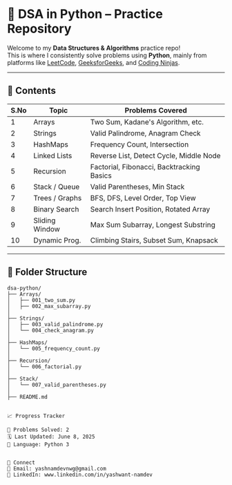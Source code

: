 # 🧠 DSA in Python – Practice Repository

Welcome to my **Data Structures & Algorithms** practice repo!  
This is where I consistently solve problems using **Python**, mainly from platforms like [LeetCode](https://leetcode.com), [GeeksforGeeks](https://www.geeksforgeeks.org/), and [Coding Ninjas](https://www.codingninjas.com/studio/).

---

## 🧾 Contents

| S.No | Topic            | Problems Covered                           |
|------|------------------|--------------------------------------------|
| 1    | Arrays           | Two Sum, Kadane's Algorithm, etc.          |
| 2    | Strings          | Valid Palindrome, Anagram Check            |
| 3    | HashMaps         | Frequency Count, Intersection               |
| 4    | Linked Lists     | Reverse List, Detect Cycle, Middle Node    |
| 5    | Recursion        | Factorial, Fibonacci, Backtracking Basics  |
| 6    | Stack / Queue    | Valid Parentheses, Min Stack               |
| 7    | Trees / Graphs   | BFS, DFS, Level Order, Top View            |
| 8    | Binary Search    | Search Insert Position, Rotated Array      |
| 9    | Sliding Window   | Max Sum Subarray, Longest Substring        |
| 10   | Dynamic Prog.    | Climbing Stairs, Subset Sum, Knapsack      |

---

## 📂 Folder Structure

```text
dsa-python/
├── Arrays/
│   ├── 001_two_sum.py
│   ├── 002_max_subarray.py
│
├── Strings/
│   ├── 003_valid_palindrome.py
│   └── 004_check_anagram.py
│
├── HashMaps/
│   └── 005_frequency_count.py
│
├── Recursion/
│   └── 006_factorial.py
│
├── Stack/
│   └── 007_valid_parentheses.py
│
├── README.md


📈 Progress Tracker

🧩 Problems Solved: 2
🗓️ Last Updated: June 8, 2025
🧠 Language: Python 3


🔗 Connect
📧 Email: yashnamdevnwg@gmail.com
🔗 LinkedIn: www.linkedin.com/in/yashwant-namdev

